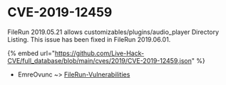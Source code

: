 # CVE-2019-12459

FileRun 2019.05.21 allows customizables/plugins/audio_player Directory Listing. This issue has been fixed in FileRun 2019.06.01.

{% embed url="https://github.com/Live-Hack-CVE/full_database/blob/main/cves/2019/CVE-2019-12459.json" %}


* EmreOvunc ~> [FileRun-Vulnerabilities](https://zeste.alice-snow.ru/2019/database/cve-2019-12459/filerun-vulnerabilities-emreovunc)